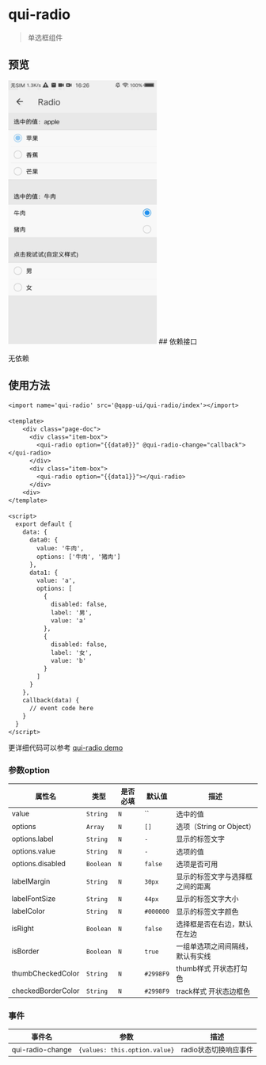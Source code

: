 # qui-radio

> 单选框组件

## 预览


<img src="./docs/assets/qui-radio.gif" width="300"/>
## 依赖接口

无依赖

## 使用方法
	
```ux
<import name='qui-radio' src='@qapp-ui/qui-radio/index'></import>

<template>
    <div class="page-doc">
      <div class="item-box">
        <qui-radio option="{{data0}}" @qui-radio-change="callback"></qui-radio>
      </div>
      <div class="item-box">
        <qui-radio option="{{data1}}"></qui-radio>
      </div>
    <div>
</template>

<script>
  export default {
    data: {
      data0: {
        value: '牛肉',
        options: ['牛肉', '猪肉']
      },
      data1: {
        value: 'a',
        options: [
          {
            disabled: false,
            label: '男',
            value: 'a'
          },
          {
            disabled: false,
            label: '女',
            value: 'b'
          }
        ]
      }
    },
    callback(data) {
      // event code here
    }
  }
</script>
```

更详细代码可以参考 [qui-radio demo]()

### 参数option

| 属性名 | 类型 | 是否必填 | 默认值 | 描述 |
|-------------|------------|--------|-----|-----|
| value | `String` |`N`| `` | 选中的值 |
| options | `Array` |`N`| `[]` | 选项（String or Object） |
| options.label | `String` |`N`| `-` | 显示的标签文字 |
| options.value | `String` |`N`| `-` | 选项的值 |
| options.disabled | `Boolean` |`N`| `false` | 选项是否可用 |
| labelMargin | `String` |`N`| `30px` | 显示的标签文字与选择框之间的距离 |
| labelFontSize | `String` |`N`| `44px` | 显示的标签文字大小 |
| labelColor | `String` |`N`| `#000000` | 显示的标签文字颜色 |
| isRight | `Boolean` |`N`| `false` | 选择框是否在右边，默认在左边 |
| isBorder | `Boolean` |`N`| `true` | 一组单选项之间间隔线，默认有实线 |
| thumbCheckedColor | `String` | `N` |`#2998F9`| thumb样式 开状态打勾色 |
| checkedBorderColor | `String` |`N`| `#2998F9` | track样式 开状态边框色 |

### 事件

| 事件名 | 参数 | 描述 | 
|-------|-----|-----|
| qui-radio-change | `{values: this.option.value}` | radio状态切换响应事件 |
